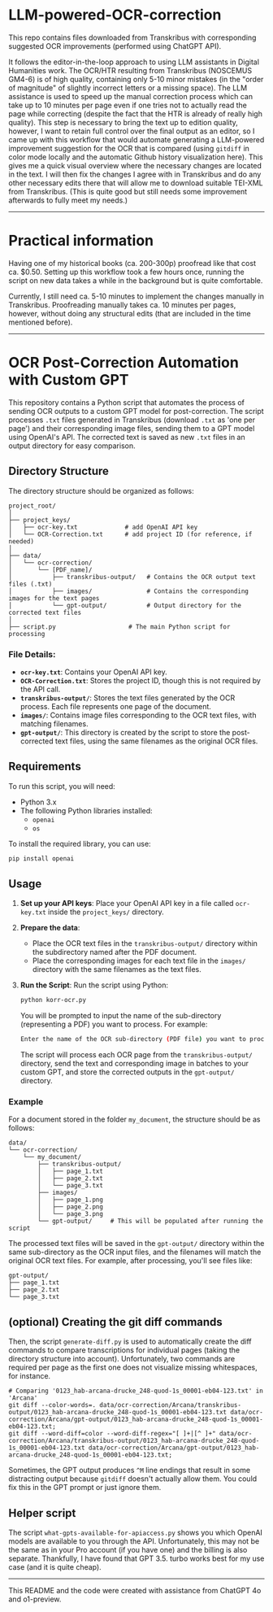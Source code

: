# LLM-powered-OCR-correction
This repo contains files downloaded from Transkribus with corresponding suggested OCR improvements (performed using ChatGPT API).

It follows the editor-in-the-loop approach to using LLM assistants in Digital Humanities work.
The OCR/HTR resulting from Transkribus (NOSCEMUS GM4-6) is of high quality, containing only 5-10 minor mistakes (in the "order of magnitude" of slightly incorrect letters or a missing space).
The LLM assistance is used to speed up the manual correction process which can take up to 10 minutes per page even if one tries not to actually read the page while correcting (despite the fact that the HTR is already of really high quality). 
This step is necessary to bring the text up to edition quality, however, I want to retain full control over the final output as an editor, so I came up with this workflow that would automate generating a LLM-powered improvement suggestion for the OCR that is compared (using `gitdiff` in color mode locally and the automatic Github history visualization here). 
This gives me a quick visual overview where the necessary changes are located in the text. I will then fix the changes I agree with in Transkribus and do any other necessary edits there that will allow me to download suitable TEI-XML from Transkribus. (This is quite good but still needs some improvement afterwards to fully meet my needs.) 



---

# Practical information
Having one of my historical books (ca. 200-300p) proofread like that cost ca. $0.50. 
Setting up this workflow took a few hours once, running the script on new data takes a while in the background but is quite comfortable. 

Currently, I still need ca. 5-10 minutes to implement the changes manually in Transkribus. Proofreading manually takes ca. 10 minutes per pages, however, without doing any structural edits (that are included in the time mentioned before). 

---

# OCR Post-Correction Automation with Custom GPT

This repository contains a Python script that automates the process of sending OCR outputs to a custom GPT model for post-correction. The script processes `.txt` files generated in Transkribus (download `.txt` as 'one per page') and their corresponding image files, sending them to a GPT model using OpenAI's API. The corrected text is saved as new `.txt` files in an output directory for easy comparison.

## Directory Structure

The directory structure should be organized as follows:

```
project_root/
│
├── project_keys/
│   ├── ocr-key.txt             # add OpenAI API key
│   └── OCR-Correction.txt      # add project ID (for reference, if needed)
│
├── data/
│   └── ocr-correction/
│       └── [PDF_name]/
│           ├── transkribus-output/   # Contains the OCR output text files (.txt)
│           ├── images/               # Contains the corresponding images for the text pages
│           └── gpt-output/           # Output directory for the corrected text files
│
├── script.py                    # The main Python script for processing
```

### File Details:
- **`ocr-key.txt`**: Contains your OpenAI API key.
- **`OCR-Correction.txt`**: Stores the project ID, though this is not required by the API call.
- **`transkribus-output/`**: Stores the text files generated by the OCR process. Each file represents one page of the document.
- **`images/`**: Contains image files corresponding to the OCR text files, with matching filenames.
- **`gpt-output/`**: This directory is created by the script to store the post-corrected text files, using the same filenames as the original OCR files.

## Requirements

To run this script, you will need:

- Python 3.x
- The following Python libraries installed:
  - `openai`
  - `os`
  
To install the required library, you can use:

```bash
pip install openai
```

## Usage

1. **Set up your API keys**:
   Place your OpenAI API key in a file called `ocr-key.txt` inside the `project_keys/` directory.

2. **Prepare the data**:
   - Place the OCR text files in the `transkribus-output/` directory within the subdirectory named after the PDF document.
   - Place the corresponding images for each text file in the `images/` directory with the same filenames as the text files.

3. **Run the Script**:
   Run the script using Python:

   ```bash
   python korr-ocr.py
   ```

   You will be prompted to input the name of the sub-directory (representing a PDF) you want to process. For example:

   ```bash
   Enter the name of the OCR sub-directory (PDF file) you want to process: my_document
   ```

   The script will process each OCR page from the `transkribus-output/` directory, send the text and corresponding image in batches to your custom GPT, and store the corrected outputs in the `gpt-output/` directory.

### Example

For a document stored in the folder `my_document`, the structure should be as follows:

```
data/
└── ocr-correction/
    └── my_document/
        ├── transkribus-output/
        │   ├── page_1.txt
        │   ├── page_2.txt
        │   └── page_3.txt
        ├── images/
        │   ├── page_1.png
        │   ├── page_2.png
        │   └── page_3.png
        └── gpt-output/     # This will be populated after running the script
```

The processed text files will be saved in the `gpt-output/` directory within the same sub-directory as the OCR input files, and the filenames will match the original OCR text files. For example, after processing, you'll see files like:

```
gpt-output/
├── page_1.txt
├── page_2.txt
└── page_3.txt
```

## (optional) Creating the git diff commands
Then, the script `generate-diff.py` is used to automatically create the diff commands to compare transcriptions for individual pages (taking the directory structure into account).
Unfortunately, two commands are required per page as the first one does not visualize missing whitespaces, for instance. 

```
# Comparing '0123_hab-arcana-drucke_248-quod-1s_00001-eb04-123.txt' in 'Arcana'
git diff --color-words=. data/ocr-correction/Arcana/transkribus-output/0123_hab-arcana-drucke_248-quod-1s_00001-eb04-123.txt data/ocr-correction/Arcana/gpt-output/0123_hab-arcana-drucke_248-quod-1s_00001-eb04-123.txt;
git diff --word-diff=color --word-diff-regex="[ ]+|[^ ]+" data/ocr-correction/Arcana/transkribus-output/0123_hab-arcana-drucke_248-quod-1s_00001-eb04-123.txt data/ocr-correction/Arcana/gpt-output/0123_hab-arcana-drucke_248-quod-1s_00001-eb04-123.txt;
```
Sometimes, the GPT output produces `^M` line endings that result in some distracting output because `gitdiff` doesn't actually allow them. 
You could fix this in the GPT prompt or just ignore them. 

## Helper script

The script `what-gpts-available-for-apiaccess.py` shows you which OpenAI models are available to you through the API. Unfortunately, this may not be the same as in your Pro account (if you have one) and the billing is also separate. Thankfully, I have found that GPT 3.5. turbo works best for my use case (and it is quite cheap). 


---
This README and the code were created with assistance from ChatGPT 4o and o1-preview. 
